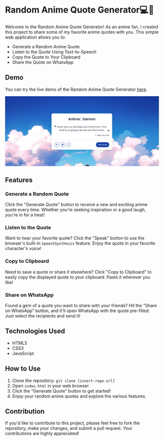 # Random Anime Quote Generator💻🎉

Welcome to the Random Anime Quote Generator! As an anime fan, I created this project to share some of my favorite anime quotes with you. This simple web application allows you to:

- Generate a Random Anime Quote
- Listen to the Quote Using Text-to-Speech
- Copy the Quote to Your Clipboard
- Share the Quote on WhatsApp

## Demo

You can try the live demo of the Random Anime Quote Generator [here](insert-demo-link).

![](https://github.com/prasad-chavan1/30days_code_challenge/blob/main/Day-1_Anime_quote_generator/src/demo.png)

## Features

### Generate a Random Quote

Click the "Generate Quote" button to receive a new and exciting anime quote every time. Whether you're seeking inspiration or a good laugh, you're in for a treat!

### Listen to the Quote

Want to hear your favorite quote? Click the "Speak" button to use the browser's built-in `SpeechSynthesis` feature. Enjoy the quote in your favorite character's voice!

### Copy to Clipboard

Need to save a quote or share it elsewhere? Click "Copy to Clipboard" to easily copy the displayed quote to your clipboard. Paste it wherever you like!

### Share on WhatsApp

Found a gem of a quote you want to share with your friends? Hit the "Share on WhatsApp" button, and it'll open WhatsApp with the quote pre-filled. Just select the recipients and send it!

## Technologies Used

- HTML5
- CSS3
- JavaScript

## How to Use

1. Clone the repository: `git clone [insert-repo-url]`
2. Open `index.html` in your web browser.
3. Click the "Generate Quote" button to get started!
4. Enjoy your random anime quotes and explore the various features.

## Contribution

If you'd like to contribute to this project, please feel free to fork the repository, make your changes, and submit a pull request. Your contributions are highly appreciated!

